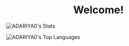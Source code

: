 <h1 align="center">Welcome!</h1>

![ADARIYA0's Stats](https://github-readme-stats.vercel.app/api?username=ADARIYA0&theme=default&show_icons=true&hide_border=true&count_private=false)

![ADARIYA0's Top Languages](https://github-readme-stats.vercel.app/api/top-langs/?username=ADARIYA0&theme=default&show_icons=true&hide_border=true&layout=compact)
